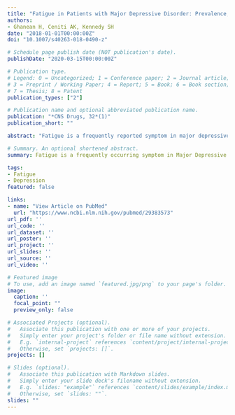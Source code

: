 ```yaml
---
title: "Fatigue in Patients with Major Depressive Disorder: Prevalence, Burden and Pharmacological Approaches to Management"
authors:
- Ghanean H, Ceniti AK, Kennedy SH
date: "2018-01-01T00:00:00Z"
doi: "10.1007/s40263-018-0490-z"

# Schedule page publish date (NOT publication's date).
publishDate: "2020-03-15T00:00:00Z"

# Publication type.
# Legend: 0 = Uncategorized; 1 = Conference paper; 2 = Journal article;
# 3 = Preprint / Working Paper; 4 = Report; 5 = Book; 6 = Book section;
# 7 = Thesis; 8 = Patent
publication_types: ["2"]

# Publication name and optional abbreviated publication name.
publication: "*CNS Drugs, 32*(1)"
publication_short: ""

abstract: "Fatigue is a frequently reported symptom in major depressive disorder, occurring in over 90% of patients. Clinical presentations of fatigue within major depressive disorder encompass overlapping physical, cognitive and emotional aspects. While this review addresses the epidemiology, burden, functional impact and management of fatigue in major depressive disorder, the main focus is on available pharmacotherapy options and their comparative efficacies. Our review of the effects of pharmacological treatments on fatigue in major depressive disorder found that medications with dopaminergic and/or noradrenergic action such as modafinil, flupenthixol and atomoxetine were most effective in improving symptoms of fatigue and low energy. However, significant variation across studies in assessment tools and study inclusion/exclusion criteria may have contributed to inconsistent findings. The efficacy of non-pharmacological interventions is also discussed, including light therapy and exercise."

# Summary. An optional shortened abstract.
summary: Fatigue is a frequently occurring symptom in Major Depressive Disorder (MDD), reported by over 90% of individuals with MDD. In this paper, we presented an overview of the epidemiology, burden, and functional impact of fatigue. We also reviewed the literature on pharmacological approaches to managing fatigue, finding that medications affecting dopamine and/or norepinephrine were most effective.

tags:
- Fatigue
- Depression
featured: false

links:
- name: "View Article on PubMed"
  url: "https://www.ncbi.nlm.nih.gov/pubmed/29383573"
url_pdf: ''
url_code: ''
url_dataset: ''
url_poster: ''
url_project: ''
url_slides: ''
url_source: ''
url_video: ''

# Featured image
# To use, add an image named `featured.jpg/png` to your page's folder. 
image:
  caption: ''
  focal_point: ""
  preview_only: false

# Associated Projects (optional).
#   Associate this publication with one or more of your projects.
#   Simply enter your project's folder or file name without extension.
#   E.g. `internal-project` references `content/project/internal-project/index.md`.
#   Otherwise, set `projects: []`.
projects: []

# Slides (optional).
#   Associate this publication with Markdown slides.
#   Simply enter your slide deck's filename without extension.
#   E.g. `slides: "example"` references `content/slides/example/index.md`.
#   Otherwise, set `slides: ""`.
slides: ""
---
```

